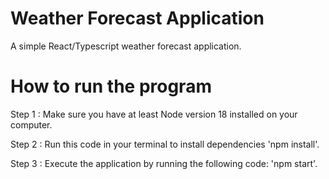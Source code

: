 # Weather Forecast Application

A simple React/Typescript weather forecast application.

# How to run the program

Step 1 : Make sure you have at least Node version 18 installed on your computer.

Step 2 : Run this code in your terminal to install dependencies 'npm install'.

Step 3 : Execute the application by running the following code: 'npm start'.
